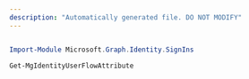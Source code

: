 ```yaml
---
description: "Automatically generated file. DO NOT MODIFY"
---
```


```powershell

Import-Module Microsoft.Graph.Identity.SignIns

Get-MgIdentityUserFlowAttribute

```